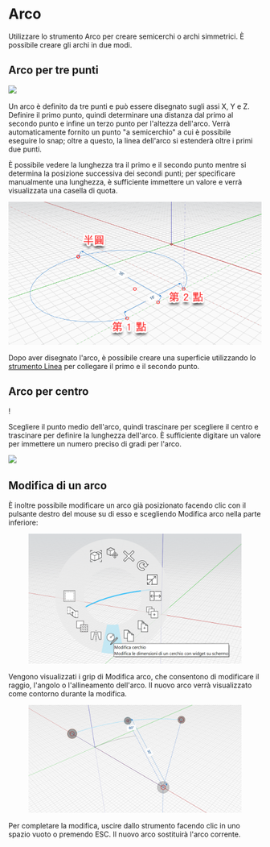 # Arco

Utilizzare lo strumento Arco per creare semicerchi o archi simmetrici. È possibile creare gli archi in due modi.

## Arco per tre punti

![](../.gitbook/assets/arc\_three\_pts.png)

Un arco è definito da tre punti e può essere disegnato sugli assi X, Y e Z. Definire il primo punto, quindi determinare una distanza dal primo al secondo punto e infine un terzo punto per l'altezza dell'arco. Verrà automaticamente fornito un punto "a semicerchio" a cui è possibile eseguire lo snap; oltre a questo, la linea dell'arco si estenderà oltre i primi due punti.

È possibile vedere la lunghezza tra il primo e il secondo punto mentre si determina la posizione successiva dei secondi punti; per specificare manualmente una lunghezza, è sufficiente immettere un valore e verrà visualizzata una casella di quota.

![](../.gitbook/assets/arc-by-three-pts.png)

Dopo aver disegnato l'arco, è possibile creare una superficie utilizzando lo [strumento Linea](line-tool.md) per collegare il primo e il secondo punto.

## Arco per centro

\![](<../.gitbook/assets/arc-by-center (1).png>)

Scegliere il punto medio dell'arco, quindi trascinare per scegliere il centro e trascinare per definire la lunghezza dell'arco. È sufficiente digitare un valore per immettere un numero preciso di gradi per l'arco.

![](../.gitbook/assets/arc\_circle\_demo.gif)

## Modifica di un arco

È inoltre possibile modificare un arco già posizionato facendo clic con il pulsante destro del mouse su di esso e scegliendo Modifica arco nella parte inferiore:

<figure><img src="../.gitbook/assets/image (12).png" alt=""><figcaption></figcaption></figure>

Vengono visualizzati i grip di Modifica arco, che consentono di modificare il raggio, l'angolo o l'allineamento dell'arco. Il nuovo arco verrà visualizzato come contorno durante la modifica.

<figure><img src="../.gitbook/assets/image (11).png" alt=""><figcaption></figcaption></figure>

Per completare la modifica, uscire dallo strumento facendo clic in uno spazio vuoto o premendo ESC. Il nuovo arco sostituirà l'arco corrente.
